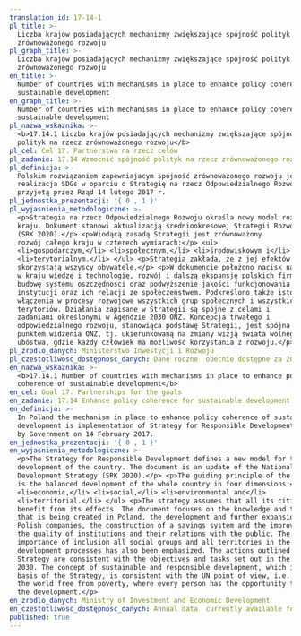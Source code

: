 ```yaml
---
translation_id: 17-14-1
pl_title: >-
  Liczba krajów posiadających mechanizmy zwiększające spójność polityk na rzecz
  zrównoważonego rozwoju
pl_graph_title: >-
  Liczba krajów posiadających mechanizmy zwiększające spójność polityk na rzecz
  zrównoważonego rozwoju
en_title: >-
  Number of countries with mechanisms in place to enhance policy coherence of
  sustainable development
en_graph_title: >-
  Number of countries with mechanisms in place to enhance policy coherence of
  sustainable development
pl_nazwa_wskaznika: >-
  <b>17.14.1 Liczba krajów posiadających mechanizmy zwiększające spójność
  polityk na rzecz zrównoważonego rozwoju</b>
pl_cel: Cel 17. Partnerstwa na rzecz celów
pl_zadanie: 17.14 Wzmocnić spójność polityk na rzecz zrównoważonego rozwoju
pl_definicja: >-
  Polskim rozwiązaniem zapewniajacym spójność zrównoważonego rozwoju jest
  realizacja SDGs w oparciu o Strategię na rzecz Odpowiedzialnego Rozwoju,
  przyjetą przez Rząd 14 lutego 2017 r.
pl_jednostka_prezentacji: '{ 0 , 1 }'
pl_wyjasnienia_metodologiczne: >-
  <p>Strategia na rzecz Odpowiedzialnego Rozwoju określa nowy model rozwoju
  kraju. Dokument stanowi aktualizacją średniookresowej Strategii Rozwoju Kraju
  (SRK 2020).</p> <p>Wiodącą zasadą Strategii jest zrównoważony
  rozwój całego kraju w czterech wymiarach:</p> <ul>
  <li>gospodarczym,</li> <li>społecznym,</li> <li>środowiskowym i</li>
  <li>terytorialnym.</li> </ul> <p>Strategia zakłada, że z jej efektów
  skorzystają wszyscy obywatele.</p> <p>W dokumencie położono nacisk na tworzoną
  w kraju wiedzę i technologię, rozwój i dalszą ekspansję polskich firm,
  budowę systemu oszczędności oraz podwyższenie jakości funkcjonowania
  instytucji oraz ich relacji ze społeczeństwem. Podkreślono także istotność
  włączenia w procesy rozwojowe wszystkich grup społecznych i wszystkich
  terytoriów. Działania zapisane w Strategii są spójne z celami i
  zadaniami określonymi w Agendzie 2030 ONZ. Koncepcja trwałego i
  odpowiedzialnego rozwoju, stanowiąca podstawę Strategii, jest spójna z
  punktem widzenia ONZ, tj. ukierunkowaną na zmiany wizją świata wolnego od
  ubóstwa, gdzie każdy człowiek ma możliwość korzystania z rozwoju.</p>
pl_zrodlo_danych: Ministerstwo Inwestycji i Rozwoju
pl_czestotliwosc_dostępnosc_danych: Dane roczne  obecnie dostępne za 2017 r.
en_nazwa_wskaznika: >-
  <b>17.14.1 Number of countries with mechanisms in place to enhance policy
  coherence of sustainable development</b>
en_cel: Goal 17. Partnerships for the goals
en_zadanie: 17.14 Enhance policy coherence for sustainable development
en_definicja: >-
  In Poland the mechanism in place to enhance policy coherence of sustainable
  development is implementation of Strategy for Responsible Development, adopted
  by Government on 14 February 2017.
en_jednostka_prezentacji: '{ 0 , 1 }'
en_wyjasnienia_metodologiczne: >-
  <p>The Strategy for Responsible Development defines a new model for the
  development of the country. The document is an update of the National
  Development Strategy (SRK 2020).</p> <p>The guiding principle of the Strategy
  is the balanced development of the whole country in four dimensions:</p> <ul>
  <li>economic,</li> <li>social,</li> <li>environmental and</li>
  <li>territorial.</li> </ul> <p>The strategy assumes that all its citizens will
  benefit from its effects. The document focuses on the knowledge and technology
  that is being created in Poland, the development and further expansion of
  Polish companies, the construction of a savings system and the improvement of
  the quality of institutions and their relations with the public. The
  importance of inclusion all social groups and all territories in the
  development processes has also been emphasized. The actions outlined in the
  Strategy are consistent with the objectives and tasks set out in the UN Agenda
  2030. The concept of sustainable and responsible development, which is the
  basis of the Strategy, is consistent with the UN point of view, i.e. vision of
  the world free from poverty, where every person has the opportunity to enjoy
  the development.</p>
en_zrodlo_danych: Ministry of Investment and Economic Development
en_czestotliwosc_dostępnosc_danych: Annual data  currently available for the year 2017
published: true
---
```

